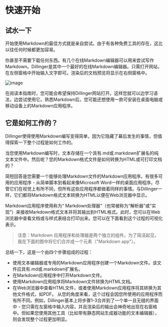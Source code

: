 # 快速开始

## 试水一下
开始使用Markdown的最佳方式就是亲自尝试。由于有各种免费工具的存在，这比以往任何时候都更加容易。

你甚至不需要下载任何东西。有几个在线Markdown编辑器可以用来尝试写作Markdown。Dillinger是其中一个最好的在线Markdown编辑器。只需打开网站，在左侧窗格中开始输入文字即可。渲染后的文档预览将显示在右侧窗格中。

![image](https://github.com/walihome/docs/assets/59221460/28c1df0b-0615-4b72-9572-69d4c74a4604)

在阅读本指南时，您可能会希望保持Dillinger网站打开。这样您就可以边学习语法，边尝试使用它。熟悉Markdown后，您可能还想使用一款可安装在桌面电脑或移动设备上的Markdown应用程序。

## 它是如何工作的？
Dillinger使得使用Markdown编写变得简单，因为它隐藏了幕后发生的事情，但值得探索一下整个过程是如何工作的。

当您使用Markdown编写时，文本存储在一个具有.md或.markdown扩展名的纯文本文件中。然后呢？您的Markdown格式文件是如何转换为HTML或可打印文档的？

简短回答是您需要一个能够处理Markdown文件的Markdown应用程序。有很多可用的应用程序 - 从简单脚本到看起来像Microsoft Word一样的桌面应用程序。尽管它们在视觉上有所不同，但所有这些应用程序都做着同样的事情。与Dillinger一样，它们都将Markdown格式文本转换为HTML以便在Web浏览器中显示。

Markdown应用程序使用称为“ Markdown处理器”（也常被称为“解析器”或“实现”）来接收Markdown格式文本并将其输出到HTML格式。此时，您可以在Web浏览器中查看文档或与样式表结合打印出来。您可以在下面看到这个过程的可视化表示。

>  注意：Markdown 应用程序和处理器是两个独立的组件。为了简洁起见，我在下面的图中将它们合并成一个元素（"Markdown app"）。

总结一下，这是一个由四个步骤组成的过程：

- 使用文本编辑器或专用的Markdown应用程序创建一个Markdown文件。该文件应具有.md或.markdown扩展名。
- 在Markdown应用程序中打开Markdown文件。
- 使用Markdown应用程序将Markdown文件转换为HTML文档。
- 在Web浏览器中查看HTML文件，或者使用Markdown应用程序将其转换为其他文件格式，如PDF。
从您的角度来看，这个过程会因您所使用的应用程序而有所不同。例如，Dillinger基本上将步骤1-3合并到了一个单一且无缝的界面中 - 您只需在左窗格中输入内容，并且渲染后的输出会神奇地出现在右窗格中。但如果您使用其他工具（比如带有静态网站生成器功能的文本编辑器），则会发现整个过程更加明显。

